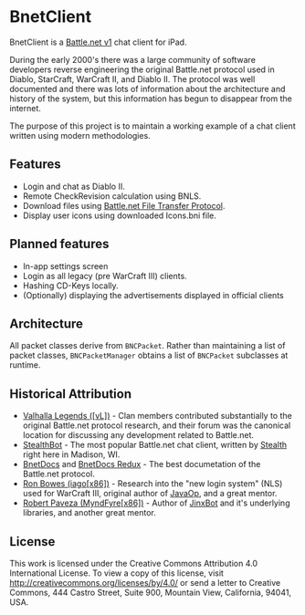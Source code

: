 # BnetClient

BnetClient is a [Battle.net v1](http://en.wikipedia.org/wiki/Battle.net) chat client for iPad.

During the early 2000's there was a large community of software developers reverse engineering the original Battle.net protocol used in Diablo, StarCraft, WarCraft II, and Diablo II. The protocol was well documented and there was lots of information about the architecture and history of the system, but this information has begun to disappear from the internet.

The purpose of this project is to maintain a working example of a chat client written using modern methodologies.

## Features

- Login and chat as Diablo II.
- Remote CheckRevision calculation using BNLS.
- Download files using [Battle.net File Transfer Protocol](http://www.bnetdocs.org/?op=doc&did=5).
- Display user icons using downloaded Icons.bni file.

## Planned features

- In-app settings screen
- Login as all legacy (pre WarCraft III) clients.
- Hashing CD-Keys locally.
- (Optionally) displaying the advertisements displayed in official clients

## Architecture

All packet classes derive from `BNCPacket`. Rather than maintaining a list of packet classes, `BNCPacketManager` obtains a list of `BNCPacket` subclasses at runtime.

## Historical Attribution

- [Valhalla Legends ([vL])](http://forum.valhallalegends.com/index.php) - Clan members contributed substantially to the original Battle.net protocol research, and their forum was the canonical location for discussing any development related to Battle.net.
- [StealthBot](http://www.stealthbot.net/forum/) - The most popular Battle.net chat client, written by [Stealth](http://www.stealthbot.net/forum/index.php?/user/1-stealth/) right here in Madison, WI.
- [BnetDocs](http://bhfiles.com/files/Battle.net/bnetdocs/content.html) and [BnetDocs Redux](http://www.bnetdocs.org/) - The best documetation of the Battle.net protocol.
- [Ron Bowes (iago[x86])](http://blog.skullsecurity.org/) - Research into the "new login system" (NLS) used for WarCraft III, original author of [JavaOp](http://www.javaop.com/), and a great mentor.
- [Robert Paveza (MyndFyre[x86])](http://robpaveza.net/) - Author of [JinxBot](https://code.google.com/p/jinxbot/) and it's underlying libraries, and another great mentor.

## License

This work is licensed under the Creative Commons Attribution 4.0 International License. To view a copy of this license, visit http://creativecommons.org/licenses/by/4.0/ or send a letter to Creative Commons, 444 Castro Street, Suite 900, Mountain View, California, 94041, USA.
